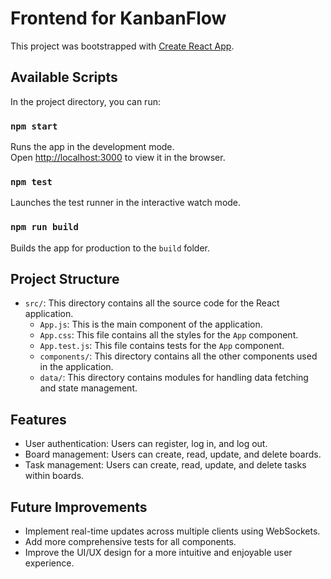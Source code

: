 # Frontend for KanbanFlow

This project was bootstrapped with [Create React App](https://github.com/facebook/create-react-app).

## Available Scripts

In the project directory, you can run:

### `npm start`

Runs the app in the development mode.\
Open [http://localhost:3000](http://localhost:3000) to view it in the browser.

### `npm test`

Launches the test runner in the interactive watch mode.

### `npm run build`

Builds the app for production to the `build` folder.

## Project Structure

- `src/`: This directory contains all the source code for the React application.
    - `App.js`: This is the main component of the application.
    - `App.css`: This file contains all the styles for the `App` component.
    - `App.test.js`: This file contains tests for the `App` component.
    - `components/`: This directory contains all the other components used in the application.
    - `data/`: This directory contains modules for handling data fetching and state management.

## Features

- User authentication: Users can register, log in, and log out.
- Board management: Users can create, read, update, and delete boards.
- Task management: Users can create, read, update, and delete tasks within boards.

## Future Improvements

- Implement real-time updates across multiple clients using WebSockets.
- Add more comprehensive tests for all components.
- Improve the UI/UX design for a more intuitive and enjoyable user experience.